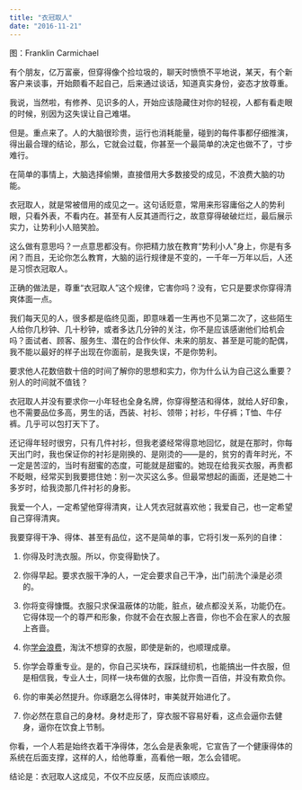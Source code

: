 ```yaml
---
title: "衣冠取人"
date: "2016-11-21"
---
```


图：Franklin Carmichael

有个朋友，亿万富豪，但穿得像个捡垃圾的，聊天时愤愤不平地说，某天，有个新客户来谈事，开始颇看不起自己，后来通过谈话，知道真实身份，姿态才放尊重。  

我说，当然啦，有修养、见识多的人，开始应该隐藏住对你的轻视，人都有看走眼的时候，别因为这失误让自己难堪。

但是。重点来了。人的大脑很珍贵，运行也消耗能量，碰到的每件事都仔细推演，得出最合理的结论，那么，它就会过载，你甚至一个最简单的决定也做不了，寸步难行。

在简单的事情上，大脑选择偷懒，直接借用大多数接受的成见，不浪费大脑的功能。

衣冠取人，就是常被借用的成见之一。这句话贬意，常用来形容庸俗之人的势利眼，只看外表，不看内在。甚至有人反其道而行之，故意穿得破破烂烂，最后展示实力，让势利小人赔笑脸。

这么做有意思吗？一点意思都没有。你把精力放在教育“势利小人”身上，你是有多闲？而且，无论你怎么教育，大脑的运行规律是不变的，一千年一万年以后，人还是习惯衣冠取人。

正确的做法是，尊重“衣冠取人”这个规律，它害你吗？没有，它只是要求你穿得清爽体面一点。

我们每天见的人，很多都是临终见面，即意味着一生再也不见第二次了，这些陌生人给你几秒钟、几十秒钟，或者多达几分钟的关注，你不是应该感谢他们给机会吗？面试者、顾客、服务生、潜在的合作伙伴、未来的朋友、甚至是可能的配偶，我不能以最好的样子出现在你面前，是我失误，不是你势利。

要求他人花数倍数十倍的时间了解你的思想和实力，你为什么认为自己这么重要？别人的时间就不值钱？

衣冠取人并没有要求你一小年轻也全身名牌，你穿得整洁和得体，就给人好印象，也不需要品位多高，男生的话，西装、衬衫、领带；衬衫，牛仔裤；T恤、牛仔裤。几乎可以包打天下了。

还记得年轻时很穷，只有几件衬衫，但我老婆经常得意地回忆，就是在那时，你每天出门时，我也保证你的衬衫是刚换的、是刚烫的——是的，贫穷的青年时光，不一定是苦涩的，当时有甜蜜的态度，可能就是甜蜜的。她现在给我买衣服，再贵都不眨眼，经常买到我要摁住她：别一次买这么多。但最常想起的画面，还是她二十多岁时，给我烫那几件衬衫的身影。

我爱一个人，一定希望他穿得清爽，让人凭衣冠就喜欢他；我爱自己，也一定希望自己穿得清爽。

我要穿得干净、得体、甚至有品位，这不是简单的事，它将引发一系列的自律：

1. 你得及时洗衣服。所以，你变得勤快了。
    
2. 你得早起。要求衣服干净的人，一定会要求自己干净，出门前洗个澡是必须的。
    
3. 你将变得慷慨。衣服只求保温蔽体的功能，脏点，破点都没关系，功能仍在。它得体现一个的尊严和形象，你就不会在衣服上吝啬，你也不会在家人的衣服上吝啬。
    
4. 你[学会浪费](http://mp.weixin.qq.com/s?__biz=MjM5NDU0Mjk2MQ==&mid=2651622513&idx=1&sn=5b4350bf3c4b591b85948c640deb4f72&chksm=bd7e086f8a098179224f3fad5135ef6d6308545adf259f9a70781872002bc5fa730595e28299&scene=21#wechat_redirect)，淘汰不想穿的衣服，即使是新的，也顺理成章。
    
5. 你学会尊重专业。是的，你自己买块布，踩踩缝纫机，也能搞出一件衣服，但是相信我，专业人士，同样一块布做的衣服，比你贵一百倍，并没有欺负你。
    
6. 你的审美必然提升。你琢磨怎么得体时，审美就开始进化了。
    
7. 你必然在意自己的身材。身材走形了，穿衣服不容易好看，这点会逼你去健身，逼你在饮食上节制。
    

你看，一个人若是始终衣着干净得体，怎么会是表象呢，它宣告了一个健康得体的系统在后面支撑，这样的人，给他尊重，高看他一眼，怎么会错呢。

结论是：衣冠取人这成见，不仅不应反感，反而应该顺应。
